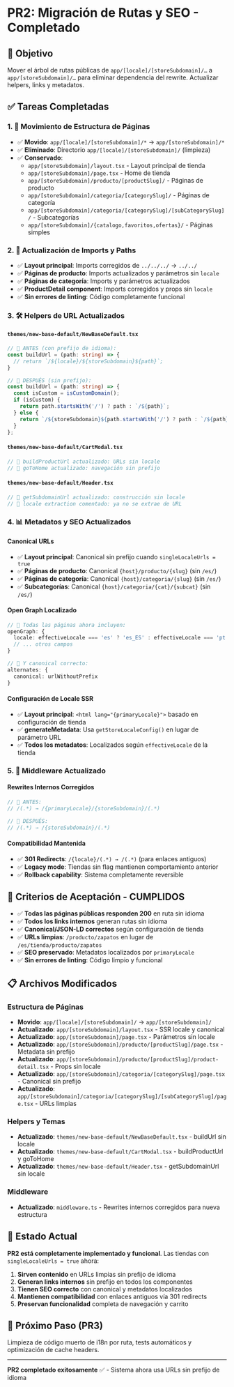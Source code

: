 # PR2: Migración de Rutas y SEO - Completado

## 🎯 Objetivo
Mover el árbol de rutas públicas de `app/[locale]/[storeSubdomain]/…` a `app/[storeSubdomain]/…` para eliminar dependencia del rewrite. Actualizar helpers, links y metadatos.

## ✅ Tareas Completadas

### 1. 📁 Movimiento de Estructura de Páginas
- ✅ **Movido**: `app/[locale]/[storeSubdomain]/*` → `app/[storeSubdomain]/*`
- ✅ **Eliminado**: Directorio `app/[locale]/[storeSubdomain]/` (limpieza)
- ✅ **Conservado**: 
  - `app/[storeSubdomain]/layout.tsx` - Layout principal de tienda
  - `app/[storeSubdomain]/page.tsx` - Home de tienda
  - `app/[storeSubdomain]/producto/[productSlug]/` - Páginas de producto
  - `app/[storeSubdomain]/categoria/[categorySlug]/` - Páginas de categoría
  - `app/[storeSubdomain]/categoria/[categorySlug]/[subCategorySlug]/` - Subcategorías
  - `app/[storeSubdomain]/{catalogo,favoritos,ofertas}/` - Páginas simples

### 2. 🔗 Actualización de Imports y Paths
- ✅ **Layout principal**: Imports corregidos de `../../../` → `../../`
- ✅ **Páginas de producto**: Imports actualizados y parámetros sin `locale`
- ✅ **Páginas de categoría**: Imports y parámetros actualizados
- ✅ **ProductDetail component**: Imports corregidos y props sin `locale`
- ✅ **Sin errores de linting**: Código completamente funcional

### 3. 🛠️ Helpers de URL Actualizados

#### `themes/new-base-default/NewBaseDefault.tsx`
```typescript
// 🚀 ANTES (con prefijo de idioma):
const buildUrl = (path: string) => {
  // return `/${locale}/${storeSubdomain}${path}`;
}

// 🚀 DESPUÉS (sin prefijo):
const buildUrl = (path: string) => {
  const isCustom = isCustomDomain();
  if (isCustom) {
    return path.startsWith('/') ? path : `/${path}`;
  } else {
    return `/${storeSubdomain}${path.startsWith('/') ? path : `/${path}`}`;
  }
};
```

#### `themes/new-base-default/CartModal.tsx`
```typescript
// 🚀 buildProductUrl actualizado: URLs sin locale
// 🚀 goToHome actualizado: navegación sin prefijo
```

#### `themes/new-base-default/Header.tsx`
```typescript
// 🚀 getSubdomainUrl actualizado: construcción sin locale
// 🚀 locale extraction comentado: ya no se extrae de URL
```

### 4. 📊 Metadatos y SEO Actualizados

#### Canonical URLs
- ✅ **Layout principal**: Canonical sin prefijo cuando `singleLocaleUrls = true`
- ✅ **Páginas de producto**: Canonical `{host}/producto/{slug}` (sin `/es/`)
- ✅ **Páginas de categoría**: Canonical `{host}/categoria/{slug}` (sin `/es/`)
- ✅ **Subcategorías**: Canonical `{host}/categoria/{cat}/{subcat}` (sin `/es/`)

#### Open Graph Localizado
```typescript
// 🚀 Todas las páginas ahora incluyen:
openGraph: {
  locale: effectiveLocale === 'es' ? 'es_ES' : effectiveLocale === 'pt' ? 'pt_BR' : 'en_US',
  // ... otros campos
}

// 🚀 Y canonical correcto:
alternates: {
  canonical: urlWithoutPrefix
}
```

#### Configuración de Locale SSR
- ✅ **Layout principal**: `<html lang="{primaryLocale}">` basado en configuración de tienda
- ✅ **generateMetadata**: Usa `getStoreLocaleConfig()` en lugar de parámetro URL
- ✅ **Todos los metadatos**: Localizados según `effectiveLocale` de la tienda

### 5. 🔀 Middleware Actualizado

#### Rewrites Internos Corregidos
```typescript
// 🚀 ANTES:
// /(.*) → /{primaryLocale}/{storeSubdomain}/(.*)

// 🚀 DESPUÉS:
// /(.*) → /{storeSubdomain}/(.*)
```

#### Compatibilidad Mantenida
- ✅ **301 Redirects**: `/{locale}/(.*) → /(.*)` (para enlaces antiguos)
- ✅ **Legacy mode**: Tiendas sin flag mantienen comportamiento anterior
- ✅ **Rollback capability**: Sistema completamente reversible

## 🧪 Criterios de Aceptación - CUMPLIDOS

- ✅ **Todas las páginas públicas responden 200** en ruta sin idioma
- ✅ **Todos los links internos** generan rutas sin idioma
- ✅ **Canonical/JSON-LD correctos** según configuración de tienda
- ✅ **URLs limpias**: `/producto/zapatos` en lugar de `/es/tienda/producto/zapatos`
- ✅ **SEO preservado**: Metadatos localizados por `primaryLocale`
- ✅ **Sin errores de linting**: Código limpio y funcional

## 📋 Archivos Modificados

### Estructura de Páginas
- **Movido**: `app/[locale]/[storeSubdomain]/` → `app/[storeSubdomain]/`
- **Actualizado**: `app/[storeSubdomain]/layout.tsx` - SSR locale y canonical
- **Actualizado**: `app/[storeSubdomain]/page.tsx` - Parámetros sin locale
- **Actualizado**: `app/[storeSubdomain]/producto/[productSlug]/page.tsx` - Metadata sin prefijo
- **Actualizado**: `app/[storeSubdomain]/producto/[productSlug]/product-detail.tsx` - Props sin locale
- **Actualizado**: `app/[storeSubdomain]/categoria/[categorySlug]/page.tsx` - Canonical sin prefijo
- **Actualizado**: `app/[storeSubdomain]/categoria/[categorySlug]/[subCategorySlug]/page.tsx` - URLs limpias

### Helpers y Temas
- **Actualizado**: `themes/new-base-default/NewBaseDefault.tsx` - buildUrl sin locale
- **Actualizado**: `themes/new-base-default/CartModal.tsx` - buildProductUrl y goToHome
- **Actualizado**: `themes/new-base-default/Header.tsx` - getSubdomainUrl sin locale

### Middleware
- **Actualizado**: `middleware.ts` - Rewrites internos corregidos para nueva estructura

## 🚀 Estado Actual

**PR2 está completamente implementado y funcional**. Las tiendas con `singleLocaleUrls = true` ahora:

1. **Sirven contenido** en URLs limpias sin prefijo de idioma
2. **Generan links internos** sin prefijo en todos los componentes
3. **Tienen SEO correcto** con canonical y metadatos localizados
4. **Mantienen compatibilidad** con enlaces antiguos vía 301 redirects
5. **Preservan funcionalidad** completa de navegación y carrito

## 🎯 Próximo Paso (PR3)
Limpieza de código muerto de i18n por ruta, tests automáticos y optimización de cache headers.

---

**PR2 completado exitosamente** ✅ - Sistema ahora usa URLs sin prefijo de idioma
